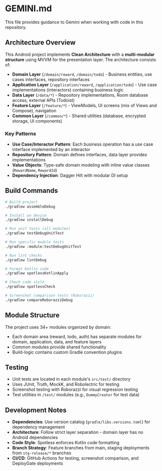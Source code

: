 # GEMINI.md

This file provides guidance to Gemini when working with code in this repository.

## Architecture Overview

This Android project implements **Clean Architecture** with a **multi-modular structure** using MVVM for the presentation layer. The architecture consists of:

- **Domain Layer** (`/domain/reward`, `/domain/todo`) - Business entities, use cases interfaces, repository interfaces
- **Application Layer** (`/application/reward`, `/application/todo`) - Use case implementations (interactors) containing business logic
- **Data Layer** (`/data/*`) - Repository implementations, Room database access, external APIs (Todoist)
- **Feature Layer** (`/feature/*`) - ViewModels, UI screens (mix of Views and Compose), navigation
- **Common Layer** (`/common/*`) - Shared utilities (database, encrypted storage, UI components)

### Key Patterns
- **Use Case/Interactor Pattern**: Each business operation has a use case interface implemented by an interactor
- **Repository Pattern**: Domain defines interfaces, data layer provides implementations
- **Value Objects**: Type-safe domain modeling with inline value classes (`RewardName`, `RewardId`)
- **Dependency Injection**: Dagger Hilt with modular DI setup

## Build Commands

```bash
# Build project
./gradlew assembleDebug

# Install on device
./gradlew installDebug

# Run unit tests (all modules)
./gradlew testDebugUnitTest

# Run specific module tests
./gradlew :module:testDebugUnitTest

# Run lint checks
./gradlew lintDebug

# Format Kotlin code
./gradlew spotlessKotlinApply

# Check code style
./gradlew spotlessCheck

# Screenshot comparison tests (Roborazzi)
./gradlew compareRoborazziDebug
```

## Module Structure

The project uses 34+ modules organized by domain:
- Each domain area (reward, todo, auth) has separate modules for domain, application, data, and feature layers
- Common modules provide shared functionality
- Build-logic contains custom Gradle convention plugins

## Testing

- Unit tests are located in each module's `src/test/` directory
- Uses JUnit, Truth, MockK, and Robolectric for testing
- Screenshot testing with Roborazzi for visual regression testing
- Test utilities in `/test/` modules (e.g., `DummyCreator` for test data)

## Development Notes

- **Dependencies**: Use version catalog (`gradle/libs.versions.toml`) for dependency management
- **Architecture**: Follow strict layer separation - domain layer has no Android dependencies
- **Code Style**: Spotless enforces Kotlin code formatting
- **Branch Strategy**: Feature branches from main, staging deployments from `stg-release/*` branches
- **CI/CD**: GitHub Actions for testing, screenshot comparison, and DeployGate deployments
